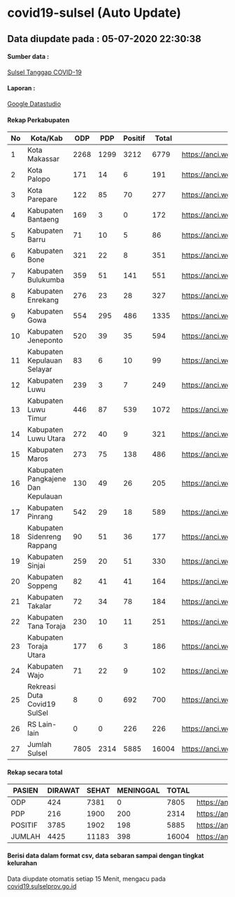 
# covid19-sulsel (Auto Update)

## Data diupdate pada : 05-07-2020 22:30:38

#### Sumber data :
[Sulsel Tanggap COVID-19](https://covid19.sulselprov.go.id)

#### Laporan :
[Google Datastudio](https://datastudio.google.com/s/jythWGc1j4w)

#### Rekap Perkabupaten 
|No|Kota/Kab|ODP|PDP|Positif|Total|Link|
| --- | --- | --- | --- | --- | --- | --- |
|1|Kota Makassar|2268|1299|3212|6779|https://anci.web.id/cor/kota_makassar|
|2|Kota Palopo|171|14|6|191|https://anci.web.id/cor/kota_palopo|
|3|Kota Parepare|122|85|70|277|https://anci.web.id/cor/kota_parepare|
|4|Kabupaten Bantaeng|169|3|0|172|https://anci.web.id/cor/kabupaten_bantaeng|
|5|Kabupaten Barru|71|10|5|86|https://anci.web.id/cor/kabupaten_barru|
|6|Kabupaten Bone|321|22|8|351|https://anci.web.id/cor/kabupaten_bone|
|7|Kabupaten Bulukumba|359|51|141|551|https://anci.web.id/cor/kabupaten_bulukumba|
|8|Kabupaten Enrekang|276|23|28|327|https://anci.web.id/cor/kabupaten_enrekang|
|9|Kabupaten Gowa|554|295|486|1335|https://anci.web.id/cor/kabupaten_gowa|
|10|Kabupaten Jeneponto|520|39|35|594|https://anci.web.id/cor/kabupaten_jeneponto|
|11|Kabupaten Kepulauan Selayar|83|6|10|99|https://anci.web.id/cor/kabupaten_kepulauan_selayar|
|12|Kabupaten Luwu|239|3|7|249|https://anci.web.id/cor/kabupaten_luwu|
|13|Kabupaten Luwu Timur|446|87|539|1072|https://anci.web.id/cor/kabupaten_luwu_timur|
|14|Kabupaten Luwu Utara|272|40|9|321|https://anci.web.id/cor/kabupaten_luwu_utara|
|15|Kabupaten Maros|273|75|138|486|https://anci.web.id/cor/kabupaten_maros|
|16|Kabupaten Pangkajene Dan Kepulauan|130|49|26|205|https://anci.web.id/cor/kabupaten_pangkajene_dan_kepulauan|
|17|Kabupaten Pinrang|542|29|18|589|https://anci.web.id/cor/kabupaten_pinrang|
|18|Kabupaten Sidenreng Rappang|90|51|36|177|https://anci.web.id/cor/kabupaten_sidenreng_rappang|
|19|Kabupaten Sinjai|259|20|51|330|https://anci.web.id/cor/kabupaten_sinjai|
|20|Kabupaten Soppeng|82|41|41|164|https://anci.web.id/cor/kabupaten_soppeng|
|21|Kabupaten Takalar|72|34|78|184|https://anci.web.id/cor/kabupaten_takalar|
|22|Kabupaten Tana Toraja|230|10|11|251|https://anci.web.id/cor/kabupaten_tana_toraja|
|23|Kabupaten Toraja Utara|177|6|3|186|https://anci.web.id/cor/kabupaten_toraja_utara|
|24|Kabupaten Wajo|71|22|9|102|https://anci.web.id/cor/kabupaten_wajo|
|25|Rekreasi Duta Covid19 SulSel|8|0|692|700|https://anci.web.id/cor/rekreasi_duta_covid19_sulsel|
|26|RS Lain-lain|0|0|226|226|https://anci.web.id/cor/rs_lain-lain|
|27|Jumlah Sulsel|7805|2314|5885|16004|https://anci.web.id/cor/jumlah_sulsel|

#### Rekap secara total

| PASIEN | DIRAWAT | SEHAT | MENINGGAL | TOTAL | LINK |
| ---- | -------- | ---- | ---- |  ---- | ---- |
| ODP | 424 | 7381 | 0 | 7805 | https://anci.web.id/cor/odp_detail.html |
| PDP | 216 | 1900 | 200 | 2314 | https://anci.web.id/cor/pdp_detail.html |
| POSITIF | 3785 | 1902 | 198 | 5885 | https://anci.web.id/cor/positif_detail.html |
| JUMLAH | 4425 | 11183 | 398 | 16004 | https://anci.web.id/cor/jumlah_sulsel/ |

 
#### Berisi data dalam format csv, data sebaran sampai dengan tingkat kelurahan

Data diupdate otomatis setiap 15 Menit, mengacu pada [covid19.sulselprov.go.id](https://covid19.sulselprov.go.id)

